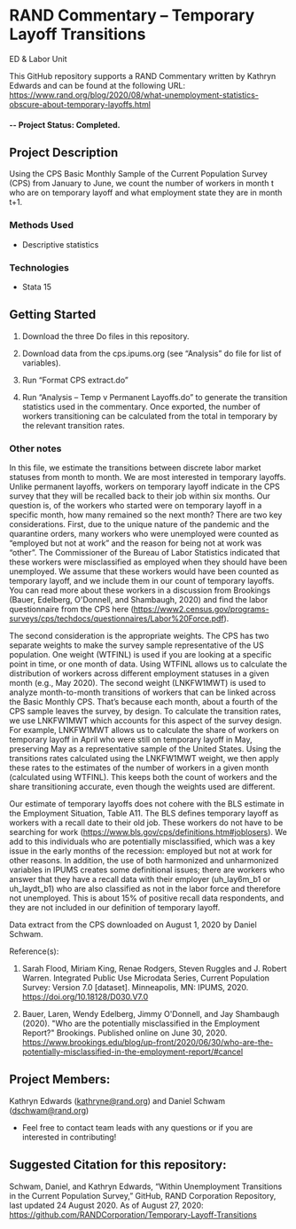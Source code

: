 # RAND Commentary – Temporary Layoff Transitions
ED & Labor Unit

This GitHub repository supports a RAND Commentary written by Kathryn Edwards and can be found at the following URL: https://www.rand.org/blog/2020/08/what-unemployment-statistics-obscure-about-temporary-layoffs.html

#### -- Project Status: Completed.

## Project Description
Using the CPS Basic Monthly Sample of the Current Population Survey (CPS) from January to June, we count the number of workers in month t who are on temporary layoff and what employment state they are in month t+1. 

### Methods Used
* Descriptive statistics

### Technologies
* Stata 15

## Getting Started

1. Download the three Do files in this repository.

2. Download data from the cps.ipums.org (see “Analysis” do file for list of variables).
    
3. Run “Format CPS extract.do”

4. Run “Analysis – Temp v Permanent Layoffs.do” to generate the transition statistics used in the commentary. Once exported, the number of workers transitioning can be calculated from the total in temporary by the relevant transition rates. 


### Other notes

In this file, we estimate the transitions between discrete labor market statuses from month to month. We are most interested in temporary layoffs. Unlike permanent layoffs, workers on temporary layoff indicate in the CPS survey that they will be recalled back to their job within six months. Our question is, of the workers who started were on temporary layoff in a specific month, how many remained so the next month? There are two key considerations. First, due to the unique nature of the pandemic and the quarantine orders, many workers who were unemployed were counted as “employed but not at work” and the reason for being not at work was “other”. The Commissioner of the Bureau of Labor Statistics indicated that these workers were misclassified as employed when they should have been unemployed. We assume that these workers would have been counted as temporary layoff, and we include them in our count of temporary layoffs. You can read more about these workers in a discussion from Brookings (Bauer, Edelberg, O'Donnell, and Shambaugh, 2020) and find the labor questionnaire from the CPS here (https://www2.census.gov/programs-surveys/cps/techdocs/questionnaires/Labor%20Force.pdf).
 
The second consideration is the appropriate weights. The CPS has two separate weights to make the survey sample representative of the US population. One weight (WTFINL) is used if you are looking at a specific point in time, or one month of data. Using WTFINL allows us to calculate the distribution of workers across different employment statuses in a given month (e.g., May 2020). The second weight (LNKFW1MWT) is used to analyze month-to-month transitions of workers that can be linked across the Basic Monthly CPS. That’s because each month, about a fourth of the CPS sample leaves the survey, by design. To calculate the transition rates, we use LNKFW1MWT which accounts for this aspect of the survey design. For example, LNKFW1MWT allows us to calculate the share of workers on temporary layoff in April who were still on temporary layoff in May, preserving May as a representative sample of the United States. Using the transitions rates calculated using the LNKFW1MWT weight, we then apply these rates to the estimates of the number of workers in a given month (calculated using WTFINL). This keeps both the count of workers and the share transitioning accurate, even though the weights used are different.

Our estimate of temporary layoffs does not cohere with the BLS estimate in the Employment Situation, Table A11. The BLS defines temporary layoff as workers with a recall date to their old job. These workers do not have to be searching for work (https://www.bls.gov/cps/definitions.htm#joblosers). We add to this individuals who are potentially misclassified, which was a key issue in the early months of the recession: employed but not at work for other reasons. In addition, the use of both harmonized and unharmonized variables in IPUMS creates some definitional issues; there are workers who answer that they have a recall data with their employer (uh_lay6m_b1 or uh_laydt_b1) who are also classified as not in the labor force and therefore not unemployed. This is about 15% of positive recall data respondents, and they are not included in our definition of temporary layoff.

Data extract from the CPS downloaded on August 1, 2020 by Daniel Schwam.

Reference(s): 

1. Sarah Flood, Miriam King, Renae Rodgers, Steven Ruggles and J. Robert Warren. Integrated Public Use Microdata Series, Current Population Survey: Version 7.0 [dataset]. Minneapolis, MN: IPUMS, 2020. https://doi.org/10.18128/D030.V7.0

2. Bauer, Laren, Wendy Edelberg, Jimmy O'Donnell, and Jay Shambaugh (2020). "Who are the potentially misclassified in the Employment Report?" Brookings. Published online on June 30, 2020. https://www.brookings.edu/blog/up-front/2020/06/30/who-are-the-potentially-misclassified-in-the-employment-report/#cancel

## Project Members:

Kathryn Edwards (kathryne@rand.org) and Daniel Schwam (dschwam@rand.org)

* Feel free to contact team leads with any questions or if you are interested in contributing!

## Suggested Citation for this repository: 

Schwam, Daniel, and Kathryn Edwards, “Within Unemployment Transitions in the Current Population Survey,” GitHub, RAND Corporation Repository, last updated 24 August 2020. As of August 27, 2020: https://github.com/RANDCorporation/Temporary-Layoff-Transitions

